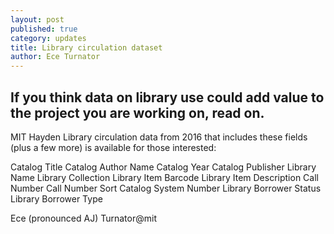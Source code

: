 ```yaml
---
layout: post
published: true
category: updates
title: Library circulation dataset
author: Ece Turnator
---
```



## If you think data on library use could add value to the project you are working on, read on. 

MIT Hayden Library circulation data from 2016 that includes these fields (plus a few more) is available for those interested: 

Catalog Title	Catalog Author Name	Catalog Year	Catalog Publisher	Library Name	Library Collection	Library Item Barcode	Library Item Description	Call Number	Call Number Sort	Catalog System Number	Library Borrower Status	Library Borrower Type

Ece (pronounced AJ) Turnator@mit
